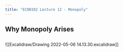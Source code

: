 ```yaml
---
title: "ECON102 Lecture 12 - Monopoly"
---
```

## Why Monopoly Arises


## 
![[Excalidraw/Drawing 2022-05-06 14.13.30.excalidraw]]
